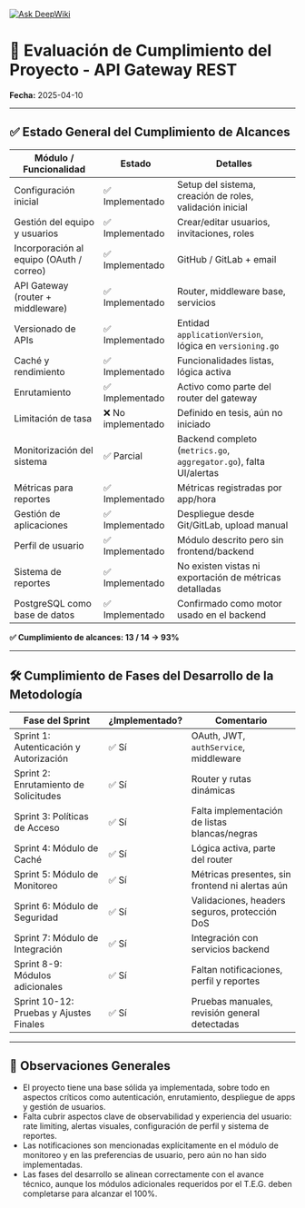 [![Ask DeepWiki](https://deepwiki.com/badge.svg)](https://deepwiki.com/henrriusdev/neploy)

# 🧪 Evaluación de Cumplimiento del Proyecto - API Gateway REST

**Fecha:** 2025-04-10

---

## ✅ Estado General del Cumplimiento de Alcances

| Módulo / Funcionalidad                   | Estado             | Detalles                                                           |
| ---------------------------------------- | ------------------ | ------------------------------------------------------------------ |
| Configuración inicial                    | ✅ Implementado    | Setup del sistema, creación de roles, validación inicial           |
| Gestión del equipo y usuarios            | ✅ Implementado    | Crear/editar usuarios, invitaciones, roles                         |
| Incorporación al equipo (OAuth / correo) | ✅ Implementado    | GitHub / GitLab + email                                            |
| API Gateway (router + middleware)        | ✅ Implementado    | Router, middleware base, servicios                                 |
| Versionado de APIs                       | ✅ Implementado    | Entidad `applicationVersion`, lógica en `versioning.go`            |
| Caché y rendimiento                      | ✅ Implementado    | Funcionalidades listas, lógica activa                              |
| Enrutamiento                             | ✅ Implementado    | Activo como parte del router del gateway                           |
| Limitación de tasa                       | ❌ No implementado | Definido en tesis, aún no iniciado                                 |
| Monitorización del sistema               | ✅ Parcial         | Backend completo (`metrics.go`, `aggregator.go`), falta UI/alertas |
| Métricas para reportes                   | ✅ Implementado    | Métricas registradas por app/hora                                  |
| Gestión de aplicaciones                  | ✅ Implementado    | Despliegue desde Git/GitLab, upload manual                         |
| Perfil de usuario                        | ✅ Implementado    | Módulo descrito pero sin frontend/backend                          |
| Sistema de reportes                      | ✅ Implementado    | No existen vistas ni exportación de métricas detalladas            |
| PostgreSQL como base de datos            | ✅ Implementado    | Confirmado como motor usado en el backend                          |

**✅ Cumplimiento de alcances: 13 / 14 → 93%**

---

## 🛠️ Cumplimiento de Fases del Desarrollo de la Metodología

| Fase del Sprint                         | ¿Implementado? | Comentario                                      |
| --------------------------------------- | -------------- | ----------------------------------------------- |
| Sprint 1: Autenticación y Autorización  | ✅ Sí          | OAuth, JWT, `authService`, middleware           |
| Sprint 2: Enrutamiento de Solicitudes   | ✅ Sí          | Router y rutas dinámicas                        |
| Sprint 3: Políticas de Acceso           | ✅ Sí          | Falta implementación de listas blancas/negras   |
| Sprint 4: Módulo de Caché               | ✅ Sí          | Lógica activa, parte del router                 |
| Sprint 5: Módulo de Monitoreo           | ✅ Sí          | Métricas presentes, sin frontend ni alertas aún |
| Sprint 6: Módulo de Seguridad           | ✅ Sí          | Validaciones, headers seguros, protección DoS   |
| Sprint 7: Módulo de Integración         | ✅ Sí          | Integración con servicios backend               |
| Sprint 8-9: Módulos adicionales         | ✅ Sí          | Faltan notificaciones, perfil y reportes        |
| Sprint 10-12: Pruebas y Ajustes Finales | ✅ Sí          | Pruebas manuales, revisión general detectadas   |

---

## 📌 Observaciones Generales

- El proyecto tiene una base sólida ya implementada, sobre todo en aspectos críticos como autenticación, enrutamiento, despliegue de apps y gestión de usuarios.
- Falta cubrir aspectos clave de observabilidad y experiencia del usuario: rate limiting, alertas visuales, configuración de perfil y sistema de reportes.
- Las notificaciones son mencionadas explícitamente en el módulo de monitoreo y en las preferencias de usuario, pero aún no han sido implementadas.
- Las fases del desarrollo se alinean correctamente con el avance técnico, aunque los módulos adicionales requeridos por el T.E.G. deben completarse para alcanzar el 100%.
